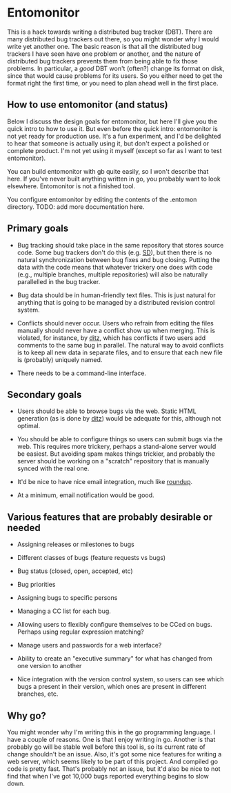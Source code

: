 Entomonitor
===========

This is a hack towards writing a distributed bug tracker (DBT).  There
are many distributed bug trackers out there, so you might wonder why I
would write yet another one.  The basic reason is that all the
distributed bug trackers I have seen have one problem or another, and
the nature of distributed bug trackers prevents them from being able
to fix those problems.  In particular, a *good* DBT won't (often?)
change its format on disk, since that would cause problems for its
users.  So you either need to get the format right the first time, or
you need to plan ahead well in the first place.

How to use entomonitor (and status)
-----------------------------------

Below I discuss the design goals for entomonitor, but here I'll give
you the quick intro to how to use it.  But even before the quick
intro:  entomonitor is not yet ready for production use.  It's a fun
experiment, and I'd be delighted to hear that someone is actually
using it, but don't expect a polished or complete product.  I'm not
yet using it myself (except so far as I want to test entomonitor).

You can build entomonitor with gb quite easily, so I won't describe
that here.  If you've never built anything written in go, you probably
want to look elsewhere.  Entomonitor is not a finished tool.

You configure entomonitor by editing the contents of the .entomon
directory.  TODO:  add more documentation here.

Primary goals
-------------

- Bug tracking should take place in the same repository that stores
  source code.  Some bug trackers don't do this
  (e.g. [SD](http://syncwith.us/sd)), but then there is no natural
  synchronization between bug fixes and bug closing.  Putting the data
  with the code means that whatever trickery one does with code (e.g.,
  multiple branches, multiple repositories) will also be naturally
  parallelled in the bug tracker.

- Bug data should be in human-friendly text files.  This is just
  natural for anything that is going to be managed by a distributed
  revision control system.

- Conflicts should never occur.  Users who refrain from editing the
  files manually should never have a conflict show up when merging.
  This is violated, for instance, by
  [ditz](http://ditz.rubyforge.org), which has conflicts if two users
  add comments to the same bug in parallel.  The natural way to avoid
  conflicts is to keep all new data in separate files, and to ensure
  that each new file is (probably) uniquely named.

- There needs to be a command-line interface.

Secondary goals
---------------

- Users should be able to browse bugs via the web.  Static HTML
  generation (as is done by [ditz](http://ditz.rubyforge.org)) would
  be adequate for this, although not optimal.

- You should be able to configure things so users can submit bugs via
  the web.  This requires more trickery, perhaps a stand-alone server
  would be easiest.  But avoiding spam makes things trickier, and
  probably the server should be working on a "scratch" repository that
  is manually synced with the real one.

- It'd be nice to have nice email integration, much like
  [roundup](http://roundup.sourceforge.net).

- At a minimum, email notification would be good.

Various features that are probably desirable or needed
------------------------------------------------------

- Assigning releases or milestones to bugs

- Different classes of bugs (feature requests vs bugs)

- Bug status (closed, open, accepted, etc)

- Bug priorities

- Assigning bugs to specific persons

- Managing a CC list for each bug.

- Allowing users to flexibly configure themselves to be CCed on bugs.
  Perhaps using regular expression matching?

- Manage users and passwords for a web interface?

- Ability to create an "executive summary" for what has changed from
  one version to another

- Nice integration with the version control system, so users can see
  which bugs a present in their version, which ones are present
  in different branches, etc.

Why go?
------

You might wonder why I'm writing this in the go programming language.
I have a couple of reasons.  One is that I enjoy writing in go.
Another is that probably go will be stable well before this tool is,
so its current rate of change shouldn't be an issue.  Also, it's got
some nice features for writing a web server, which seems likely to be
part of this project.  And compiled go code is pretty fast.  That's
probably not an issue, but it'd also be nice to not find that when
I've got 10,000 bugs reported everything begins to slow down.
